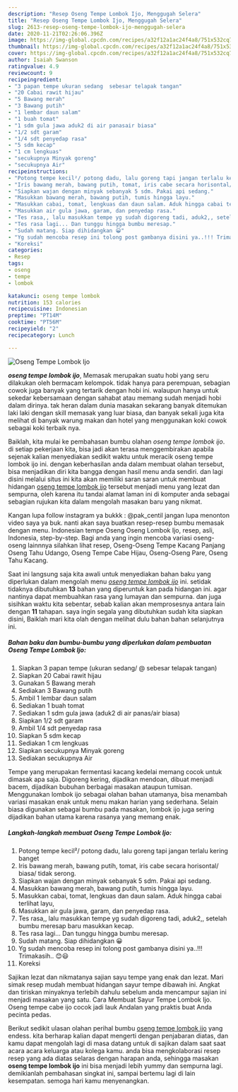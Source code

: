 ```yaml
---
description: "Resep Oseng Tempe Lombok Ijo, Menggugah Selera"
title: "Resep Oseng Tempe Lombok Ijo, Menggugah Selera"
slug: 2613-resep-oseng-tempe-lombok-ijo-menggugah-selera
date: 2020-11-21T02:26:06.396Z
image: https://img-global.cpcdn.com/recipes/a32f12a1ac24f4a8/751x532cq70/oseng-tempe-lombok-ijo-foto-resep-utama.jpg
thumbnail: https://img-global.cpcdn.com/recipes/a32f12a1ac24f4a8/751x532cq70/oseng-tempe-lombok-ijo-foto-resep-utama.jpg
cover: https://img-global.cpcdn.com/recipes/a32f12a1ac24f4a8/751x532cq70/oseng-tempe-lombok-ijo-foto-resep-utama.jpg
author: Isaiah Swanson
ratingvalue: 4.9
reviewcount: 9
recipeingredient:
- "3 papan tempe ukuran sedang  sebesar telapak tangan"
- "20 Cabai rawit hijau"
- "5 Bawang merah"
- "3 Bawang putih"
- "1 lembar daun salam"
- "1 buah tomat"
- "1 sdm gula jawa aduk2 di air panasair biasa"
- "1/2 sdt garam"
- "1/4 sdt penyedap rasa"
- "5 sdm kecap"
- "1 cm lengkuas"
- "secukupnya Minyak goreng"
- "secukupnya Air"
recipeinstructions:
- "Potong tempe kecil²/ potong dadu, lalu goreng tapi jangan terlalu kering banget"
- "Iris bawang merah, bawang putih, tomat, iris cabe secara horisontal/ biasa/ tidak serong."
- "Siapkan wajan dengan minyak sebanyak 5 sdm. Pakai api sedang."
- "Masukkan bawang merah, bawang putih, tumis hingga layu."
- "Masukkan cabai, tomat, lengkuas dan daun salam. Aduk hingga cabai terlihat layu,"
- "Masukkan air gula jawa, garam, dan penyedap rasa."
- "Tes rasa,, lalu masukkan tempe yg sudah digoreng tadi, aduk2,, setelah bumbu meresap baru masukkan kecap."
- "Tes rasa lagi... Dan tunggu hingga bumbu meresap."
- "Sudah matang. Siap dihidangkan 😀"
- "Yg sudah mencoba resep ini tolong post gambanya disini ya..!!! Trimakasih.. 😊😃"
- "Koreksi"
categories:
- Resep
tags:
- oseng
- tempe
- lombok

katakunci: oseng tempe lombok 
nutrition: 153 calories
recipecuisine: Indonesian
preptime: "PT14M"
cooktime: "PT56M"
recipeyield: "2"
recipecategory: Lunch

---
```



![Oseng Tempe Lombok Ijo](https://img-global.cpcdn.com/recipes/a32f12a1ac24f4a8/751x532cq70/oseng-tempe-lombok-ijo-foto-resep-utama.jpg)

<b><i>oseng tempe lombok ijo</i></b>, Memasak merupakan suatu hobi yang seru dilakukan oleh bermacam kelompok. tidak hanya para perempuan, sebagian cowok juga banyak yang tertarik dengan hobi ini. walaupun hanya untuk sekedar kebersamaan dengan sahabat atau memang sudah menjadi hobi dalam dirinya. tak heran dalam dunia masakan sekarang banyak ditemukan laki laki dengan skill memasak yang luar biasa, dan banyak sekali juga kita melihat di banyak warung makan dan hotel yang menggunakan koki cowok sebagai koki terbaik nya.

Baiklah, kita mulai ke pembahasan bumbu olahan <i>oseng tempe lombok ijo</i>. di setiap pekerjaan kita, bisa jadi akan terasa menggembirakan apabila sejenak kalian menyediakan sedikit waktu untuk meracik oseng tempe lombok ijo ini. dengan keberhasilan anda dalam membuat olahan tersebut, bisa menjadikan diri kita bangga dengan hasil menu anda sendiri. dan lagi disini melalui situs ini kita akan memiliki saran saran untuk membuat hidangan <u>oseng tempe lombok ijo</u> tersebut menjadi menu yang lezat dan sempurna, oleh karena itu tandai alamat laman ini di komputer anda sebagai sebagian rujukan kita dalam mengolah masakan baru yang nikmat.

Kangan lupa follow instagram ya bukkk : @pak_centil jangan lupa menonton video saya ya buk. nanti akan saya buatkan resep-resep bumbu memasak dengan menu. Indonesian tempe Oseng Oseng Lombok Ijo, resep, asli, Indonesia, step-by-step. Bagi anda yang ingin mencoba variasi oseng-oseng lainnnya silahkan lihat resep, Oseng-Oseng Tempe Kacang Panjang Oseng Tahu Udango, Oseng Tempe Cabe Hijau, Oseng-Oseng Pare, Oseng Tahu Kacang.


Saat ini langsung saja kita awali untuk menyediakan bahan baku yang diperlukan dalam mengolah menu <u><i>oseng tempe lombok ijo</i></u> ini. setidak tidaknya dibutuhkan <b>13</b> bahan yang diperuntuk kan pada hidangan ini. agar nantinya dapat membuahkan rasa yang lumayan dan sempurna. dan juga sisihkan waktu kita sebentar, sebab kalian akan memprosesnya antara lain dengan <b>11</b> tahapan. saya ingin segala yang dibutuhkan sudah kita siapkan disini, Baiklah mari kita olah dengan melihat dulu bahan bahan selanjutnya ini.

<!--inarticleads1-->

##### Bahan baku dan bumbu-bumbu yang diperlukan dalam pembuatan Oseng Tempe Lombok Ijo:

1. Siapkan 3 papan tempe (ukuran sedang/ @ sebesar telapak tangan)
1. Siapkan 20 Cabai rawit hijau
1. Gunakan 5 Bawang merah
1. Sediakan 3 Bawang putih
1. Ambil 1 lembar daun salam
1. Sediakan 1 buah tomat
1. Sediakan 1 sdm gula jawa (aduk2 di air panas/air biasa)
1. Siapkan 1/2 sdt garam
1. Ambil 1/4 sdt penyedap rasa
1. Siapkan 5 sdm kecap
1. Sediakan 1 cm lengkuas
1. Siapkan secukupnya Minyak goreng
1. Sediakan secukupnya Air


Tempe yang merupakan fermentasi kacang kedelai memang cocok untuk dimasak apa saja. Digoreng kering, dijadikan mendoan, dibuat menjadi bacem, dijadikan bubuhan berbagai masakan ataupun tumisan. Menggunakan lombok ijo sebagai olahan bahan utamanya, bisa menambah variasi masakan enak untuk menu makan harian yang sederhana. Selain biasa digunakan sebagai bumbu pada masakan, lombok ijo juga sering dijadikan bahan utama karena rasanya yang memang enak. 

<!--inarticleads2-->

##### Langkah-langkah membuat Oseng Tempe Lombok Ijo:

1. Potong tempe kecil²/ potong dadu, lalu goreng tapi jangan terlalu kering banget
1. Iris bawang merah, bawang putih, tomat, iris cabe secara horisontal/ biasa/ tidak serong.
1. Siapkan wajan dengan minyak sebanyak 5 sdm. Pakai api sedang.
1. Masukkan bawang merah, bawang putih, tumis hingga layu.
1. Masukkan cabai, tomat, lengkuas dan daun salam. Aduk hingga cabai terlihat layu,
1. Masukkan air gula jawa, garam, dan penyedap rasa.
1. Tes rasa,, lalu masukkan tempe yg sudah digoreng tadi, aduk2,, setelah bumbu meresap baru masukkan kecap.
1. Tes rasa lagi... Dan tunggu hingga bumbu meresap.
1. Sudah matang. Siap dihidangkan 😀
1. Yg sudah mencoba resep ini tolong post gambanya disini ya..!!! Trimakasih.. 😊😃
1. Koreksi


Sajikan lezat dan nikmatanya sajian sayu tempe yang enak dan lezat. Mari simak resep mudah membuat hidangan sayur tempe dibawah ini. Angkat dan tiriskan minyaknya terlebih dahulu sebelum anda mencampur sajian ini menjadi masakan yang satu. Cara Membuat Sayur Tempe Lombok Ijo. Oseng tempe cabe ijo cocok jadi lauk Andalan yang praktis buat Anda pecinta pedas. 

Berikut sedikit ulasan olahan perihal bumbu <u>oseng tempe lombok ijo</u> yang endess. kita berharap kalian dapat mengerti dengan penjabaran diatas, dan kamu dapat mengolah lagi di masa datang untuk di sajikan dalam saat saat acara acara keluarga atau kolega kamu. anda bisa mengkolaborasi resep resep yang ada diatas selaras dengan harapan anda, sehingga masakan <b>oseng tempe lombok ijo</b> ini bisa menjadi lebih yummy dan sempurna lagi. demikianlah pembahasan singkat ini, sampai bertemu lagi di lain kesempatan. semoga hari kamu menyenangkan.
